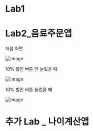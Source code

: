 # Lab1





# Lab2_음료주문앱

처음 화면

![image](https://user-images.githubusercontent.com/70693435/124623791-41d82d80-deb7-11eb-9d6d-da679adea990.png)

10% 할인 버튼 안 눌렀을 때 

![image](https://user-images.githubusercontent.com/70693435/124624053-806de800-deb7-11eb-9cce-28a7f348d244.png)

10% 할인 버튼 눌렀을 때 

![image](https://user-images.githubusercontent.com/70693435/124624299-bb701b80-deb7-11eb-8593-459a40d43142.png)


# 추가 Lab _ 나이계산앱

